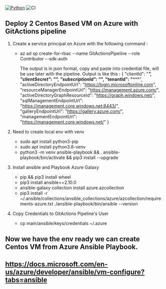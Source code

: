 [![Python](https://img.shields.io/pypi/pyversions/azure-cli.svg?maxAge=2592000)](https://pypi.python.org/pypi/azure-cli) ![CI](https://github.com/nickjj/ansible-docker/workflows/CI/badge.svg?branch=master)

## Deploy 2 Centos Based VM on Azure with GitActions pipeline

1. Create a service principal on Azure with the following command : 
    - az ad sp create-for-rbac --name GitActionsPipeline --role Contributor --sdk-auth

        The output is in json format, copy and paste into credential file, will be use later with the pipeline. Output is like this  : 
                    {
                "clientId": "************************************",
                "clientSecret": "*********************************",
                "subscriptionId": "*********************************",
                "tenantId": "*********************************",
                "activeDirectoryEndpointUrl": "https://login.microsoftonline.com",
                "resourceManagerEndpointUrl": "https://management.azure.com/",
                "activeDirectoryGraphResourceId": "https://graph.windows.net/",
                "sqlManagementEndpointUrl": "https://management.core.windows.net:8443/",
                "galleryEndpointUrl": "https://gallery.azure.com/",
                "managementEndpointUrl": "https://management.core.windows.net/"
                    }

2. Need to create local env with venv  
    - sudo apt install python3-pip
    - sudo apt install python3.8-venv
    - python3 -m venv ansible-playbook && . ansible-playbook/bin/activate && pip3 install --upgrade

3. Install ansible and Playbook Azure Galaxy
    - pip && pip3 install wheel
    - pip3 install ansible==2.10.0
    - ansible-galaxy collection install azure.azcollection
    - pip3 install -r ~/.ansible/collections/ansible_collections/azure/azcollection/requirements-azure.txt
          ./ansible-playbook/bin/ansible --version
4. Copy Credentials to GitActions Pipeline's User
    - cp main/ansible/keys/credentials ~/.azure

## Now we have the env ready we can create Centos VM from Azure Ansible Playbook.
## https://docs.microsoft.com/en-us/azure/developer/ansible/vm-configure?tabs=ansible